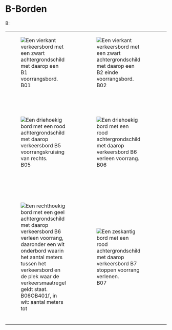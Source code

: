 # B-Borden

B:

<table style="width: 100%; border-collapse: collapse;">
  <colgroup>
    <col style="width: 25%;">
    <col style="width: 25%;">
    <col style="width: 25%;">
    <col style="width: 25%;">
  </colgroup>
<tr>
<td><figure>
<img alt="Een vierkant verkeersbord met een zwart achtergrondschild met daarop een B1 voorrangsbord." src="https://raw.githubusercontent.com/nl-digigo/NLCS/1b85445d40c86ab5eea2aaeffc71694da8e5fbe9/symbolen/concept/5.1/svg/SVW-VERKEERSTEKEN_BORD_B01-SO.svg"/>
<figcaption>B01</figcaption>
</figure></td><td><figure>
<img alt="Een vierkant verkeersbord met een zwart achtergrondschild met daarop een B2 einde voorrangsbord." src="https://raw.githubusercontent.com/nl-digigo/NLCS/1b85445d40c86ab5eea2aaeffc71694da8e5fbe9/symbolen/concept/5.1/svg/SVW-VERKEERSTEKEN_BORD_B02-SO.svg"/>
<figcaption>B02</figcaption>
</figure></td><td><figure>
<img alt="Een driehoekig bord met een rood achtergrondschild met daarop verkeersbord B3 voorrangskruispunt." src="https://raw.githubusercontent.com/nl-digigo/NLCS/1b85445d40c86ab5eea2aaeffc71694da8e5fbe9/symbolen/concept/5.1/svg/SVW-VERKEERSTEKEN_BORD_B03-SO.svg"/>
<figcaption>B03</figcaption>
</figure></td><td><figure>
<img alt="Een driehoekig bord met een rood achtergrondschild met daarop verkeersbord B4 voorrangskruising van links." src="https://raw.githubusercontent.com/nl-digigo/NLCS/1b85445d40c86ab5eea2aaeffc71694da8e5fbe9/symbolen/concept/5.1/svg/SVW-VERKEERSTEKEN_BORD_B04-SO.svg"/>
<figcaption>B04</figcaption>
</figure></td></tr>
<tr>
<td><figure>
<img alt="Een driehoekig bord met een rood achtergrondschild met daarop verkeersbord B5 voorrangskruising van rechts." src="https://raw.githubusercontent.com/nl-digigo/NLCS/1b85445d40c86ab5eea2aaeffc71694da8e5fbe9/symbolen/concept/5.1/svg/SVW-VERKEERSTEKEN_BORD_B05-SO.svg"/>
<figcaption>B05</figcaption>
</figure></td><td><figure>
<img alt="Een driehoekig bord met een rood achtergrondschild met daarop verkeersbord B6 verleen voorrang." src="https://raw.githubusercontent.com/nl-digigo/NLCS/1b85445d40c86ab5eea2aaeffc71694da8e5fbe9/symbolen/concept/5.1/svg/SVW-VERKEERSTEKEN_BORD_B06-SO.svg"/>
<figcaption>B06</figcaption>
</figure></td><td><figure>
<img alt="Een rechthoekig bord met een geel achtergrondschild met daarop verkeersbord B6 verleen voorrang." src="https://raw.githubusercontent.com/nl-digigo/NLCS/1b85445d40c86ab5eea2aaeffc71694da8e5fbe9/symbolen/concept/5.1/svg/SVW-VERKEERSTEKEN_BORD_B06_F-SO.svg"/>
<figcaption>B06-F</figcaption>
</figure></td><td><figure>
<img alt="Een rechthoekig bord met een geel achtergrondschild met daarop verkeersbord B6 verleen voorrang, daaronder een wit onderbord met een afbeelding van een fiets en twee naar elkaar wijzende pijlen." src="https://raw.githubusercontent.com/nl-digigo/NLCS/1b85445d40c86ab5eea2aaeffc71694da8e5fbe9/symbolen/concept/5.1/svg/SVW-VERKEERSTEKEN_BORD_B06_F_OB02_OB503-SO.svg"/>
<figcaption>B06OB503OB02f</figcaption>
</figure></td></tr>
<tr>
<td><figure>
<img alt="Een rechthoekig bord met een geel achtergrondschild met daarop verkeersbord B6 verleen voorrang, daaronder een wit onderbord waarin het aantal meters tussen het verkeersbord en de plek waar de verkeersmaatregel geldt staat." src="https://raw.githubusercontent.com/nl-digigo/NLCS/1b85445d40c86ab5eea2aaeffc71694da8e5fbe9/symbolen/concept/5.1/svg/SVW-VERKEERSTEKEN_BORD_B06_F_OB401-SO.svg"/>
<figcaption>B06OB401f, in wit: aantal meters tot</figcaption>
</figure></td><td><figure>
<img alt="Een zeskantig bord met een rood achtergrondschild met daarop verkeersbord B7 stoppen voorrang verlenen." src="https://raw.githubusercontent.com/nl-digigo/NLCS/1b85445d40c86ab5eea2aaeffc71694da8e5fbe9/symbolen/concept/5.1/svg/SVW-VERKEERSTEKEN_BORD_B07-SO.svg"/>
<figcaption>B07</figcaption>
</figure></td><td><figure>
<img alt="Een rechthoekig bord met een geel achtergrondschild met daarop verkeersbord B7 stoppen en voorrang verlenen." src="https://raw.githubusercontent.com/nl-digigo/NLCS/1b85445d40c86ab5eea2aaeffc71694da8e5fbe9/symbolen/concept/5.1/svg/SVW-VERKEERSTEKEN_BORD_B07_F-SO.svg"/>
<figcaption>B07-F</figcaption>
</figure></td><td><figure>
<img alt="Een rechthoekig bord met een geel achtergrondschild met daarop verkeersbord B7stoppen en voorrang verlenen, daaronder een wit onderbord waarin het aantal meters tussen het verkeersbord en de plek waar de verkeersmaatregel geldt staat." src="https://raw.githubusercontent.com/nl-digigo/NLCS/1b85445d40c86ab5eea2aaeffc71694da8e5fbe9/symbolen/concept/5.1/svg/SVW-VERKEERSTEKEN_BORD_B07_F_OB401-SO.svg"/>
<figcaption>B07OB401f, in wit: aantal meters tot</figcaption>
</figure></td></tr>
</table>
